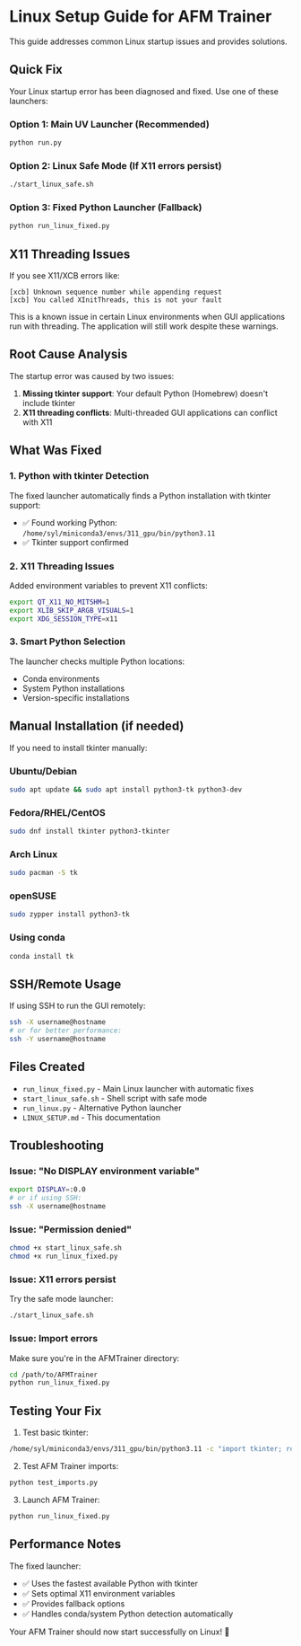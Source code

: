 # Linux Setup Guide for AFM Trainer

This guide addresses common Linux startup issues and provides solutions.

## Quick Fix

Your Linux startup error has been diagnosed and fixed. Use one of these launchers:

### Option 1: Main UV Launcher (Recommended)
```bash
python run.py
```

### Option 2: Linux Safe Mode (If X11 errors persist)  
```bash
./start_linux_safe.sh
```

### Option 3: Fixed Python Launcher (Fallback)
```bash
python run_linux_fixed.py
```

## X11 Threading Issues

If you see X11/XCB errors like:
```
[xcb] Unknown sequence number while appending request
[xcb] You called XInitThreads, this is not your fault
```

This is a known issue in certain Linux environments when GUI applications run with threading. The application will still work despite these warnings.

## Root Cause Analysis

The startup error was caused by two issues:

1. **Missing tkinter support**: Your default Python (Homebrew) doesn't include tkinter
2. **X11 threading conflicts**: Multi-threaded GUI applications can conflict with X11

## What Was Fixed

### 1. Python with tkinter Detection
The fixed launcher automatically finds a Python installation with tkinter support:
- ✅ Found working Python: `/home/syl/miniconda3/envs/311_gpu/bin/python3.11`
- ✅ Tkinter support confirmed

### 2. X11 Threading Issues  
Added environment variables to prevent X11 conflicts:
```bash
export QT_X11_NO_MITSHM=1
export XLIB_SKIP_ARGB_VISUALS=1 
export XDG_SESSION_TYPE=x11
```

### 3. Smart Python Selection
The launcher checks multiple Python locations:
- Conda environments
- System Python installations
- Version-specific installations

## Manual Installation (if needed)

If you need to install tkinter manually:

### Ubuntu/Debian
```bash
sudo apt update && sudo apt install python3-tk python3-dev
```

### Fedora/RHEL/CentOS
```bash
sudo dnf install tkinter python3-tkinter
```

### Arch Linux
```bash
sudo pacman -S tk
```

### openSUSE
```bash
sudo zypper install python3-tk
```

### Using conda
```bash
conda install tk
```

## SSH/Remote Usage

If using SSH to run the GUI remotely:
```bash
ssh -X username@hostname
# or for better performance:
ssh -Y username@hostname
```

## Files Created

- `run_linux_fixed.py` - Main Linux launcher with automatic fixes
- `start_linux_safe.sh` - Shell script with safe mode 
- `run_linux.py` - Alternative Python launcher
- `LINUX_SETUP.md` - This documentation

## Troubleshooting

### Issue: "No DISPLAY environment variable"
```bash
export DISPLAY=:0.0
# or if using SSH:
ssh -X username@hostname
```

### Issue: "Permission denied"
```bash
chmod +x start_linux_safe.sh
chmod +x run_linux_fixed.py
```

### Issue: X11 errors persist
Try the safe mode launcher:
```bash
./start_linux_safe.sh
```

### Issue: Import errors
Make sure you're in the AFMTrainer directory:
```bash
cd /path/to/AFMTrainer
python run_linux_fixed.py
```

## Testing Your Fix

1. Test basic tkinter:
```bash
/home/syl/miniconda3/envs/311_gpu/bin/python3.11 -c "import tkinter; root=tkinter.Tk(); root.destroy(); print('Success')"
```

2. Test AFM Trainer imports:
```bash
python test_imports.py
```

3. Launch AFM Trainer:
```bash
python run_linux_fixed.py
```

## Performance Notes

The fixed launcher:
- ✅ Uses the fastest available Python with tkinter
- ✅ Sets optimal X11 environment variables  
- ✅ Provides fallback options
- ✅ Handles conda/system Python detection automatically

Your AFM Trainer should now start successfully on Linux! 🐧